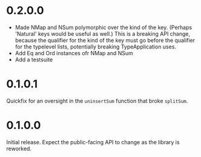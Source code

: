 # 0.2.0.0

- Made NMap and NSum polymorphic over the kind of the key.  (Perhaps
  'Natural' keys would be useful as well.)  This is a breaking API
  change, because the qualifier for the kind of the key must go before
  the qualifier for the typelevel lists, potentially breaking
  TypeApplication uses.
- Add Eq and Ord instances ofr NMap and NSum
- Add a testsuite

# 0.1.0.1

Quickfix for an oversight in the `uninsertSum` function that broke
`splitSum`.

# 0.1.0.0

Initial release.  Expect the public-facing API to change as the
library is reworked.
